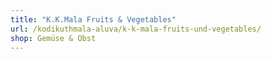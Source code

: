 ```yaml
---
title: "K.K.Mala Fruits & Vegetables"
url: /kodikuthmala-aluva/k-k-mala-fruits-und-vegetables/
shop: Gemüse & Obst
---
```


